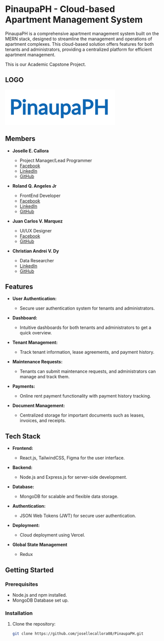 # PinaupaPH - Cloud-based Apartment Management System

PinaupaPH is a comprehensive apartment management system built on the MERN stack, designed to streamline the management and operations of apartment complexes. This cloud-based solution offers features for both tenants and administrators, providing a centralized platform for efficient apartment management.

This is our Academic Capstone Project.

## LOGO
![PinaupaPH](./client/public/pinaupa-logo.svg)

## Members
- **Joselle E. Callora**
  - Project Manager/Lead Programmer
   - [Facebook](https://www.facebook.com/josellecallora08/)
   - [LinkedIn](https://www.linkedin.com/in/josellecallora08/)
   - [GitHub](https://github.com/josellecallora08)

- **Roland Q. Angeles Jr**
  - FrontEnd Developer
   - [Facebook](https://www.facebook.com/rj.angeles.125)
   - [LinkedIn](https://www.linkedin.com/in/roland-angeles-53a33a26b/)
   - [GitHub](https://github.com/Rj-design)

- **Juan Carlos V. Marquez**
  - UI/UX Designer
   - [Facebook](https://www.facebook.com/profile.php?id=100006204128322)
   - [GitHub](https://github.com/Carlosken1001)
  <!-- [LinkedIn](https://www.linkedin.com/in/josellecallora08/) -->

- **Christian Andrei V. Dy**
  - Data Researcher
   - [LinkedIn](https://www.linkedin.com/in/christian-andrei-dy-323a1927a/)
   - [GitHub](https://github.com/dy-chrstn)
  <!-- [Facebook](https://www.facebook.com/josellecallora08/) -->


## Features

- **User Authentication:**
  - Secure user authentication system for tenants and administrators.

- **Dashboard:**
  - Intuitive dashboards for both tenants and administrators to get a quick overview.

- **Tenant Management:**
  - Track tenant information, lease agreements, and payment history.

- **Maintenance Requests:**
  - Tenants can submit maintenance requests, and administrators can manage and track them.

- **Payments:**
  - Online rent payment functionality with payment history tracking.

- **Document Management:**
  - Centralized storage for important documents such as leases, invoices, and receipts.

<!-- - **CCTV Integration:**
  - Remotely viewing of surveillances footages. -->

## Tech Stack

- **Frontend:**
  - React.js, TailwindCSS, Figma for the user interface.

- **Backend:**
  - Node.js and Express.js for server-side development.

- **Database:**
  - MongoDB for scalable and flexible data storage.

- **Authentication:**
  - JSON Web Tokens (JWT) for secure user authentication.

- **Deployment:**
  - Cloud deployment using Vercel.

- **Global State Management**
  - Redux

## Getting Started

### Prerequisites

- Node.js and npm installed.
- MongoDB Database set up.

### Installation

1. Clone the repository:
   ```bash
   git clone https://github.com/josellecallora08/PinaupaPH.git
